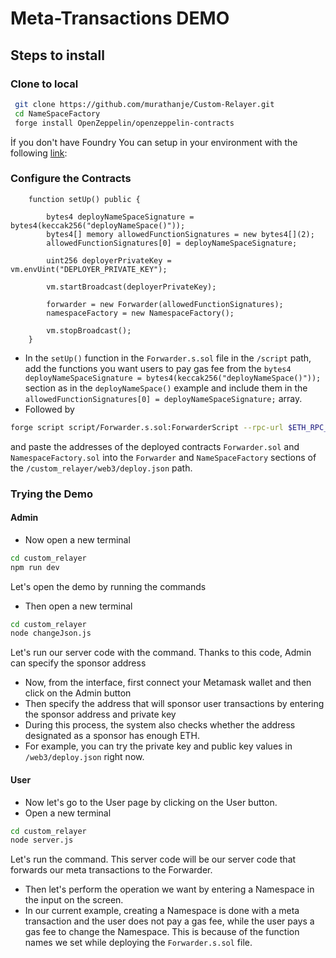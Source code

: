 # Meta-Transactions DEMO

## Steps to install

### Clone to local

```bash
 git clone https://github.com/murathanje/Custom-Relayer.git
 cd NameSpaceFactory
 forge install OpenZeppelin/openzeppelin-contracts 
```
 İf you don't have Foundry You can setup in your environment with the following [link](https://book.getfoundry.sh/getting-started/installation): 

### Configure the Contracts


```solidity
    function setUp() public {

        bytes4 deployNameSpaceSignature = bytes4(keccak256("deployNameSpace()"));
        bytes4[] memory allowedFunctionSignatures = new bytes4[](2);
        allowedFunctionSignatures[0] = deployNameSpaceSignature;
        
        uint256 deployerPrivateKey = vm.envUint("DEPLOYER_PRIVATE_KEY");
        
        vm.startBroadcast(deployerPrivateKey);
        
        forwarder = new Forwarder(allowedFunctionSignatures);
        namespaceFactory = new NamespaceFactory();
        
        vm.stopBroadcast();
    }
```

- In the ``setUp()`` function in the ``Forwarder.s.sol`` file in the ``/script`` path, add the functions you want users to pay gas fee from the ``bytes4 deployNameSpaceSignature = bytes4(keccak256("deployNameSpace()"));`` section as in the ``deployNameSpace()`` example and include them in the ``allowedFunctionSignatures[0] = deployNameSpaceSignature;`` array.
- Followed by 
```bash
forge script script/Forwarder.s.sol:ForwarderScript --rpc-url $ETH_RPC_URL --private-key $DEPLOYER_PRIVATE_KEY --broadcast
```
and paste the addresses of the deployed contracts ``Forwarder.sol`` and ``NamespaceFactory.sol`` into the ``Forwarder`` and ``NameSpaceFactory`` sections of the ``/custom_relayer/web3/deploy.json`` path.


### Trying the Demo

#### Admin


- Now open a new terminal 
```bash
cd custom_relayer
npm run dev
```
Let's open the demo by running the commands

- Then open a new terminal 
```bash
cd custom_relayer
node changeJson.js 
```
Let's run our server code with the command. Thanks to this code, Admin can specify the sponsor address

- Now, from the interface, first connect your Metamask wallet and then click on the Admin button
- Then specify the address that will sponsor user transactions by entering the sponsor address and private key
- During this process, the system also checks whether the address designated as a sponsor has enough ETH.
- For example, you can try the private key and public key values in ``/web3/deploy.json`` right now.


#### User

- Now let's go to the User page by clicking on the User button.
- Open a new terminal 
```bash
cd custom_relayer
node server.js
```
Let's run the command. This server code will be our server code that forwards our meta transactions to the Forwarder.
- Then let's perform the operation we want by entering a Namespace in the input on the screen.
- In our current example, creating a Namespace is done with a meta transaction and the user does not pay a gas fee, while the user pays a gas fee to change the Namespace. This is because of the function names we set while deploying the ``Forwarder.s.sol`` file.




